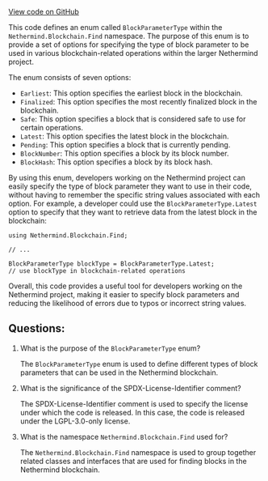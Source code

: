 [View code on GitHub](https://github.com/nethermindeth/nethermind/Nethermind.Blockchain/Find/BlockParameterType.cs)

This code defines an enum called `BlockParameterType` within the `Nethermind.Blockchain.Find` namespace. The purpose of this enum is to provide a set of options for specifying the type of block parameter to be used in various blockchain-related operations within the larger Nethermind project.

The enum consists of seven options:
- `Earliest`: This option specifies the earliest block in the blockchain.
- `Finalized`: This option specifies the most recently finalized block in the blockchain.
- `Safe`: This option specifies a block that is considered safe to use for certain operations.
- `Latest`: This option specifies the latest block in the blockchain.
- `Pending`: This option specifies a block that is currently pending.
- `BlockNumber`: This option specifies a block by its block number.
- `BlockHash`: This option specifies a block by its block hash.

By using this enum, developers working on the Nethermind project can easily specify the type of block parameter they want to use in their code, without having to remember the specific string values associated with each option. For example, a developer could use the `BlockParameterType.Latest` option to specify that they want to retrieve data from the latest block in the blockchain:

```
using Nethermind.Blockchain.Find;

// ...

BlockParameterType blockType = BlockParameterType.Latest;
// use blockType in blockchain-related operations
```

Overall, this code provides a useful tool for developers working on the Nethermind project, making it easier to specify block parameters and reducing the likelihood of errors due to typos or incorrect string values.
## Questions: 
 1. What is the purpose of the `BlockParameterType` enum?
    
    The `BlockParameterType` enum is used to define different types of block parameters that can be used in the Nethermind blockchain.

2. What is the significance of the SPDX-License-Identifier comment?

    The SPDX-License-Identifier comment is used to specify the license under which the code is released. In this case, the code is released under the LGPL-3.0-only license.

3. What is the namespace `Nethermind.Blockchain.Find` used for?

    The `Nethermind.Blockchain.Find` namespace is used to group together related classes and interfaces that are used for finding blocks in the Nethermind blockchain.